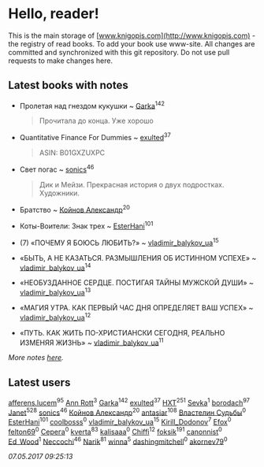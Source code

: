 # Hello, reader!
This is the main storage of [www.knigopis.com](http://www.knigopis.com) - the registry of read books.
To add your book use www-site. All changes are committed and synchronized with this git repository.
Do not use pull requests to make changes here.


## Latest books with notes
* Пролетая над гнездом кукушки ~ [Garka](users/115/115753719718250012620-google)<sup>142</sup>
    > Прочитала до конца. Уже хорошо

* Quantitative Finance For Dummies ~ [exulted](users/100/100599204551896265722-google)<sup>37</sup>
    > ASIN: B01GXZUXPC

* Свет погас ~ [sonics](users/588/5880221-vkontakte)<sup>46</sup>
    > Дик и Мейзи. Прекрасная история о двух подростках. Художники.

* Братство ~ [Койнов Александр](users/414/414040473-vkontakte)<sup>20</sup>

* Коты-Воители: Знак трех ~ [EsterHani](users/305/30558181-vkontakte)<sup>101</sup>

* (7) «ПОЧЕМУ Я БОЮСЬ ЛЮБИТЬ?» ~ [vladimir_balykov_ua](users/423/423302481-vkontakte)<sup>15</sup>

* «БЫТЬ, А НЕ КАЗАТЬСЯ. РАЗМЫШЛЕНИЯ ОБ ИСТИННОМ УСПЕХЕ» ~ [vladimir_balykov_ua](users/423/423302481-vkontakte)<sup>14</sup>

* «НЕОБУЗДАННОЕ СЕРДЦЕ. ПОСТИГАЯ ТАЙНЫ МУЖСКОЙ ДУШИ» ~ [vladimir_balykov_ua](users/423/423302481-vkontakte)<sup>13</sup>

* «МАГИЯ УТРА. КАК ПЕРВЫЙ ЧАС ДНЯ ОПРЕДЕЛЯЕТ ВАШ УСПЕХ» ~ [vladimir_balykov_ua](users/423/423302481-vkontakte)<sup>12</sup>

* «ПУТЬ. КАК ЖИТЬ ПО-ХРИСТИАНСКИ СЕГОДНЯ, РЕАЛЬНО ИЗМЕНЯЯ ЖИЗНЬ» ~ [vladimir_balykov_ua](users/423/423302481-vkontakte)<sup>11</sup>


_More notes [here](latest_books_with_notes.md)._


## Latest users
[afferens.lucem](users/196/196071655-vkontakte)<sup>95</sup> 
[Ann Rott](users/108/108774233915925319546-google)<sup>3</sup> 
[Garka](users/115/115753719718250012620-google)<sup>142</sup> 
[exulted](users/100/100599204551896265722-google)<sup>37</sup> 
[HXT](users/100/100002563462782-facebook)<sup>251</sup> 
[Sevka](users/101/101641083016803975228-google)<sup>1</sup> 
[borodach](users/157/15706320-vkontakte)<sup>97</sup> 
[Janet](users/205/20565064-vkontakte)<sup>528</sup> 
[sonics](users/588/5880221-vkontakte)<sup>46</sup> 
[Койнов Александр](users/414/414040473-vkontakte)<sup>20</sup> 
[antasiar](users/688/68827372-vkontakte)<sup>108</sup> 
[Властелин Судьбы](users/117/117046242609775896772-google)<sup>0</sup> 
[EsterHani](users/305/30558181-vkontakte)<sup>101</sup> 
[coolbosss](users/135/135787469-vkontakte)<sup>0</sup> 
[vladimir_balykov_ua](users/423/423302481-vkontakte)<sup>15</sup> 
[Kirill_Dodonov](users/870/870467263091830-facebook)<sup>7</sup> 
[Efox](users/117/1178574968926770-facebook)<sup>0</sup> 
[felton69](users/110/110215084470395017436-google)<sup>0</sup> 
[Серега](users/789/7896728489653516386-mailru)<sup>0</sup> 
[kverta](users/312/312298637-vkontakte)<sup>83</sup> 
[kalisaaa](users/144/1444844975573671-facebook)<sup>0</sup> 
[Chiffi](users/105/105831994080785626680-google)<sup>12</sup> 
[foksik](users/173/1734575-vkontakte)<sup>191</sup> 
[canonnist](users/734/734766532438417408-twitter)<sup>0</sup> 
[Ed_Wood](users/126/1268205236629508-facebook)<sup>1</sup> 
[Neccochi](users/126/12601720503917094896-mailru)<sup>46</sup> 
[Narik](users/363/363723202-vkontakte)<sup>81</sup> 
[winna](users/372/37278708-vkontakte)<sup>5</sup> 
[dashingmitchell](users/783/783885219308986369-twitter)<sup>0</sup> 
[akornev79](users/100/100804790935781057955-google)<sup>0</sup> 


_07.05.2017 09:25:13_
